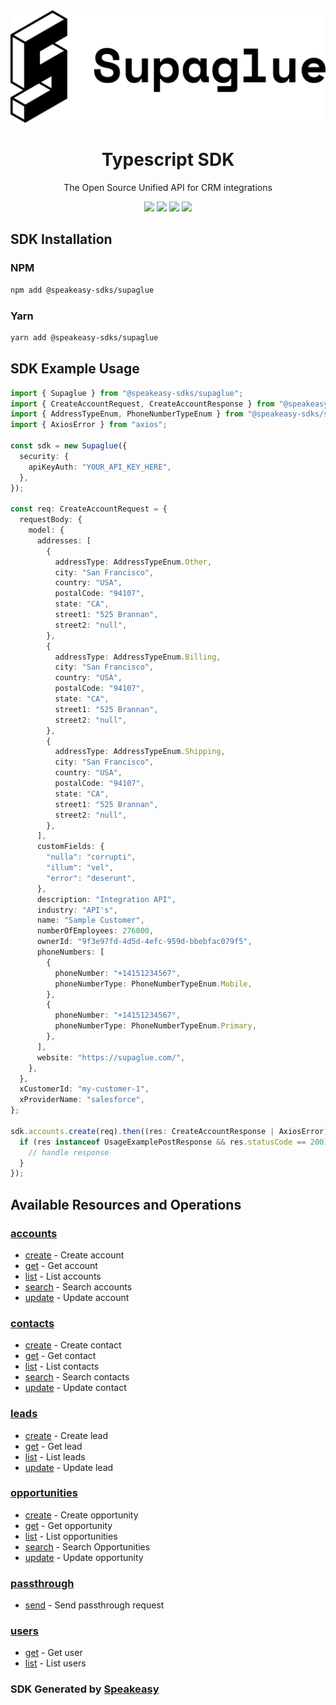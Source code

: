 <div align="center">
    <picture>
      <source media="(prefers-color-scheme: dark)" srcset="https://raw.githubusercontent.com/supaglue-labs/supaglue/main/docs/static/img/logo-dark.png">
      <source media="(prefers-color-scheme: light)" srcset="https://raw.githubusercontent.com/supaglue-labs/supaglue/main/docs/static/img/logo-light.png">
      <img alt="Supaglue" src="https://raw.githubusercontent.com/supaglue-labs/supaglue/main/docs/static/img/logo-light.png">
    </picture>
    <h1>Typescript SDK</h1>
   <p>The Open Source Unified API for CRM integrations</p>
   <a href="https://docs.supaglue.com/"><img src="https://img.shields.io/static/v1?label=Docs&message=API Ref&color=000&style=for-the-badge" /></a>
   <a href="https://github.com/speakeasy-sdks/supaglue-ts/actions"><img src="https://img.shields.io/github/actions/workflow/status/speakeasy-sdks/supaglue-ts/speakeasy_sdk_generation.yml?style=for-the-badge" /></a>
  <a href="https://opensource.org/licenses/MIT"><img src="https://img.shields.io/badge/License-MIT-blue.svg?style=for-the-badge" /></a>
  <a href="https://github.com/speakeasy-sdks/supaglue-ts/releases"><img src="https://img.shields.io/github/v/release/speakeasy-sdks/supaglue-ts?sort=semver&style=for-the-badge" /></a>
</div>

<!-- Start SDK Installation -->
## SDK Installation

### NPM

```bash
npm add @speakeasy-sdks/supaglue
```

### Yarn

```bash
yarn add @speakeasy-sdks/supaglue
```
<!-- End SDK Installation -->

## SDK Example Usage
<!-- Start SDK Example Usage -->
```typescript
import { Supaglue } from "@speakeasy-sdks/supaglue";
import { CreateAccountRequest, CreateAccountResponse } from "@speakeasy-sdks/supaglue/dist/sdk/models/operations";
import { AddressTypeEnum, PhoneNumberTypeEnum } from "@speakeasy-sdks/supaglue/dist/sdk/models/shared";
import { AxiosError } from "axios";

const sdk = new Supaglue({
  security: {
    apiKeyAuth: "YOUR_API_KEY_HERE",
  },
});

const req: CreateAccountRequest = {
  requestBody: {
    model: {
      addresses: [
        {
          addressType: AddressTypeEnum.Other,
          city: "San Francisco",
          country: "USA",
          postalCode: "94107",
          state: "CA",
          street1: "525 Brannan",
          street2: "null",
        },
        {
          addressType: AddressTypeEnum.Billing,
          city: "San Francisco",
          country: "USA",
          postalCode: "94107",
          state: "CA",
          street1: "525 Brannan",
          street2: "null",
        },
        {
          addressType: AddressTypeEnum.Shipping,
          city: "San Francisco",
          country: "USA",
          postalCode: "94107",
          state: "CA",
          street1: "525 Brannan",
          street2: "null",
        },
      ],
      customFields: {
        "nulla": "corrupti",
        "illum": "vel",
        "error": "deserunt",
      },
      description: "Integration API",
      industry: "API's",
      name: "Sample Customer",
      numberOfEmployees: 276000,
      ownerId: "9f3e97fd-4d5d-4efc-959d-bbebfac079f5",
      phoneNumbers: [
        {
          phoneNumber: "+14151234567",
          phoneNumberType: PhoneNumberTypeEnum.Mobile,
        },
        {
          phoneNumber: "+14151234567",
          phoneNumberType: PhoneNumberTypeEnum.Primary,
        },
      ],
      website: "https://supaglue.com/",
    },
  },
  xCustomerId: "my-customer-1",
  xProviderName: "salesforce",
};

sdk.accounts.create(req).then((res: CreateAccountResponse | AxiosError) => {
  if (res instanceof UsageExamplePostResponse && res.statusCode == 200) {
    // handle response
  }
});
```
<!-- End SDK Example Usage -->

<!-- Start SDK Available Operations -->
## Available Resources and Operations


### [accounts](docs/accounts/README.md)

* [create](docs/accounts/README.md#create) - Create account
* [get](docs/accounts/README.md#get) - Get account
* [list](docs/accounts/README.md#list) - List accounts
* [search](docs/accounts/README.md#search) - Search accounts
* [update](docs/accounts/README.md#update) - Update account

### [contacts](docs/contacts/README.md)

* [create](docs/contacts/README.md#create) - Create contact
* [get](docs/contacts/README.md#get) - Get contact
* [list](docs/contacts/README.md#list) - List contacts
* [search](docs/contacts/README.md#search) - Search contacts
* [update](docs/contacts/README.md#update) - Update contact

### [leads](docs/leads/README.md)

* [create](docs/leads/README.md#create) - Create lead
* [get](docs/leads/README.md#get) - Get lead
* [list](docs/leads/README.md#list) - List leads
* [update](docs/leads/README.md#update) - Update lead

### [opportunities](docs/opportunities/README.md)

* [create](docs/opportunities/README.md#create) - Create opportunity
* [get](docs/opportunities/README.md#get) - Get opportunity
* [list](docs/opportunities/README.md#list) - List opportunities
* [search](docs/opportunities/README.md#search) - Search Opportunities
* [update](docs/opportunities/README.md#update) - Update opportunity

### [passthrough](docs/passthrough/README.md)

* [send](docs/passthrough/README.md#send) - Send passthrough request

### [users](docs/users/README.md)

* [get](docs/users/README.md#get) - Get user
* [list](docs/users/README.md#list) - List users
<!-- End SDK Available Operations -->

### SDK Generated by [Speakeasy](https://docs.speakeasyapi.dev/docs/using-speakeasy/client-sdks)
